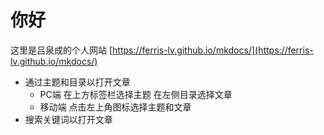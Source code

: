 # 你好
这里是吕泉成的个人网站 [https://ferris-lv.github.io/mkdocs/](https://ferris-lv.github.io/mkdocs/)

- 通过主题和目录以打开文章  
  * PC端 在上方标签栏选择主题 在左侧目录选择文章  
  * 移动端 点击左上角图标选择主题和文章  
- 搜索关键词以打开文章